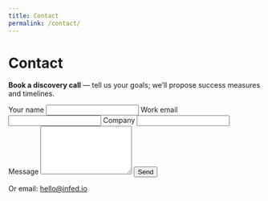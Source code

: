 ```yaml
---
title: Contact
permalink: /contact/
---
```

# Contact

**Book a discovery call** — tell us your goals; we’ll propose success measures and timelines.

<form action="https://formspree.io/f/yourFormId" method="POST" class="form">
  <label>Your name</label>
  <input type="text" name="name" required>
  <label>Work email</label>
  <input type="email" name="email" required>
  <label>Company</label>
  <input type="text" name="company">
  <label>Message</label>
  <textarea name="message" rows="6" required></textarea>
  <button type="submit" class="btn">Send</button>
</form>

Or email: hello@infed.io
